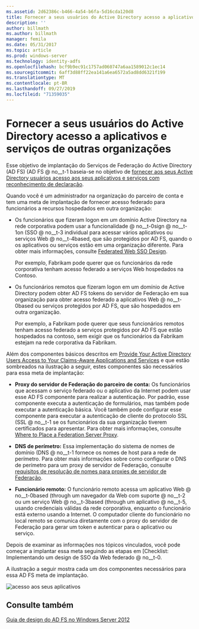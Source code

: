 ```yaml
---
ms.assetid: 2d62386c-b466-4a54-b6fa-5d16cda120d8
title: Fornecer a seus usuários do Active Directory acesso a aplicativos e serviços de outras organizações
description: ''
author: billmath
ms.author: billmath
manager: femila
ms.date: 05/31/2017
ms.topic: article
ms.prod: windows-server
ms.technology: identity-adfs
ms.openlocfilehash: bcf9b9ec91c1757ad060747a6aa1589012c1ec14
ms.sourcegitcommit: 6aff3d88ff22ea141a6ea6572a5ad8dd6321f199
ms.translationtype: MT
ms.contentlocale: pt-BR
ms.lasthandoff: 09/27/2019
ms.locfileid: "71359035"
---
```

# <a name="provide-your-active-directory-users-access-to-the-applications-and-services-of-other-organizations"></a>Fornecer a seus usuários do Active Directory acesso a aplicativos e serviços de outras organizações

Esse objetivo de implantação do Serviços de Federação do Active Directory (AD FS) \(AD FS @ no__t-1 baseia-se no objetivo de [fornecer aos seus Active Directory usuários acesso aos seus aplicativos e serviços com reconhecimento de declaração](Provide-Your-Active-Directory-Users-Access-to-Your-Claims-Aware-Applications-and-Services.md).  
  
Quando você é um administrador na organização do parceiro de conta e tem uma meta de implantação de fornecer acesso federado para funcionários a recursos hospedados em outra organização:  
  
-   Os funcionários que fizeram logon em um domínio Active Directory na rede corporativa podem usar a funcionalidade @ no__t-0sign @ no__t-1on \(SSO @ no__t-3 individual para acessar vários aplicativos ou serviços Web @ no__t-4based, que são protegidos por AD FS, quando o os aplicativos ou serviços estão em uma organização diferente. Para obter mais informações, consulte [Federated Web SSO Design](Federated-Web-SSO-Design.md).  
  
    Por exemplo, Fabrikam pode querer que os funcionários da rede corporativa tenham acesso federado a serviços Web hospedados na Contoso.  
  
-   Os funcionários remotos que fizeram logon em um domínio de Active Directory podem obter AD FS tokens do servidor de Federação em sua organização para obter acesso federado a aplicativos Web @ no__t-0based ou serviços protegidos por AD FS, que são hospedados em outra organização.  
  
    Por exemplo, a Fabrikam pode querer que seus funcionários remotos tenham acesso federado a serviços protegidos por AD FS que estão hospedados na contoso, sem exigir que os funcionários da Fabrikam estejam na rede corporativa da Fabrikam.  
  
Além dos componentes básicos descritos em [Provide Your Active Directory Users Access to Your Claims-Aware Applications and Services](Provide-Your-Active-Directory-Users-Access-to-Your-Claims-Aware-Applications-and-Services.md) e que estão sombreados na ilustração a seguir, estes componentes são necessários para essa meta de implantação:  
  
-   **Proxy do servidor de Federação do parceiro de conta:** Os funcionários que acessam o serviço federado ou o aplicativo da Internet podem usar esse AD FS componente para realizar a autenticação. Por padrão, esse componente executa a autenticação de formulários, mas também pode executar a autenticação básica. Você também pode configurar esse componente para executar a autenticação de cliente do protocolo SSL \(SSL @ no__t-1 se os funcionários da sua organização tiverem certificados para apresentar. Para obter mais informações, consulte [Where to Place a Federation Server Proxy](Where-to-Place-a-Federation-Server-Proxy.md).  
  
-   **DNS de perímetro:** Essa implementação do sistema de nomes de domínio \(DNS @ no__t-1 fornece os nomes de host para a rede de perímetro. Para obter mais informações sobre como configurar o DNS de perímetro para um proxy de servidor de Federação, consulte [requisitos de resolução de nomes para proxies de servidor de Federação](Name-Resolution-Requirements-for-Federation-Server-Proxies.md).  
  
-   **Funcionário remoto:** O funcionário remoto acessa um aplicativo Web @ no__t-0based \(through um navegador da Web com suporte @ no__t-2 ou um serviço Web @ no__t-3based \(through um aplicativo @ no__t-5, usando credenciais válidas da rede corporativa, enquanto o funcionário está externo usando a Internet. O computador cliente do funcionário no local remoto se comunica diretamente com o proxy do servidor de Federação para gerar um token e autenticar para o aplicativo ou serviço.  
  
Depois de examinar as informações nos tópicos vinculados, você pode começar a implantar essa meta seguindo as etapas em [Checklist: Implementando um design de SSO da Web federado @ no__t-0.  
  
A ilustração a seguir mostra cada um dos componentes necessários para essa AD FS meta de implantação.  
  
![acesso aos seus aplicativos](media/50af4837-31e0-451f-a942-e705c2300065.gif)  
  
## <a name="see-also"></a>Consulte também
[Guia de design do AD FS no Windows Server 2012](AD-FS-Design-Guide-in-Windows-Server-2012.md)
